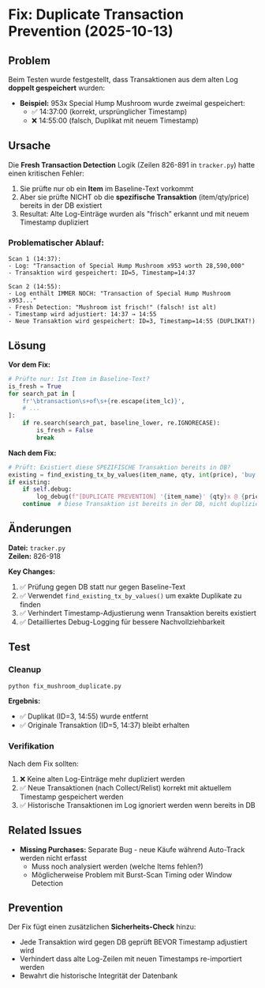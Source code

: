 # Fix: Duplicate Transaction Prevention (2025-10-13)

## Problem

Beim Testen wurde festgestellt, dass Transaktionen aus dem alten Log **doppelt gespeichert** wurden:
- **Beispiel:** 953x Special Hump Mushroom wurde zweimal gespeichert:
  - ✅ 14:37:00 (korrekt, ursprünglicher Timestamp)
  - ❌ 14:55:00 (falsch, Duplikat mit neuem Timestamp)

## Ursache

Die **Fresh Transaction Detection** Logik (Zeilen 826-891 in `tracker.py`) hatte einen kritischen Fehler:

1. Sie prüfte nur ob ein **Item** im Baseline-Text vorkommt
2. Aber sie prüfte NICHT ob die **spezifische Transaktion** (item/qty/price) bereits in der DB existiert
3. Resultat: Alte Log-Einträge wurden als "frisch" erkannt und mit neuem Timestamp dupliziert

### Problematischer Ablauf:

```
Scan 1 (14:37):
- Log: "Transaction of Special Hump Mushroom x953 worth 28,590,000"
- Transaktion wird gespeichert: ID=5, Timestamp=14:37

Scan 2 (14:55):
- Log enthält IMMER NOCH: "Transaction of Special Hump Mushroom x953..."
- Fresh Detection: "Mushroom ist frisch!" (falsch! ist alt)
- Timestamp wird adjustiert: 14:37 → 14:55
- Neue Transaktion wird gespeichert: ID=3, Timestamp=14:55 (DUPLIKAT!)
```

## Lösung

**Vor dem Fix:**
```python
# Prüfte nur: Ist Item im Baseline-Text?
is_fresh = True
for search_pat in [
    fr'\btransaction\s+of\s+{re.escape(item_lc)}',
    # ...
]:
    if re.search(search_pat, baseline_lower, re.IGNORECASE):
        is_fresh = False
        break
```

**Nach dem Fix:**
```python
# Prüft: Existiert diese SPEZIFISCHE Transaktion bereits in DB?
existing = find_existing_tx_by_values(item_name, qty, int(price), 'buy', None, None)
if existing:
    if self.debug:
        log_debug(f"[DUPLICATE PREVENTION] '{item_name}' {qty}x @ {price} already in DB (ID={existing[0]}) - skipping timestamp adjustment")
    continue  # Diese Transaktion ist bereits in der DB, nicht duplizieren!
```

## Änderungen

**Datei:** `tracker.py`  
**Zeilen:** 826-918

**Key Changes:**
1. ✅ Prüfung gegen DB statt nur gegen Baseline-Text
2. ✅ Verwendet `find_existing_tx_by_values()` um exakte Duplikate zu finden
3. ✅ Verhindert Timestamp-Adjustierung wenn Transaktion bereits existiert
4. ✅ Detailliertes Debug-Logging für bessere Nachvollziehbarkeit

## Test

### Cleanup
```bash
python fix_mushroom_duplicate.py
```

**Ergebnis:**
- ✅ Duplikat (ID=3, 14:55) wurde entfernt
- ✅ Originale Transaktion (ID=5, 14:37) bleibt erhalten

### Verifikation
Nach dem Fix sollten:
1. ❌ Keine alten Log-Einträge mehr dupliziert werden
2. ✅ Neue Transaktionen (nach Collect/Relist) korrekt mit aktuellem Timestamp gespeichert werden
3. ✅ Historische Transaktionen im Log ignoriert werden wenn bereits in DB

## Related Issues

- **Missing Purchases:** Separate Bug - neue Käufe während Auto-Track werden nicht erfasst
  - Muss noch analysiert werden (welche Items fehlen?)
  - Möglicherweise Problem mit Burst-Scan Timing oder Window Detection

## Prevention

Der Fix fügt einen zusätzlichen **Sicherheits-Check** hinzu:
- Jede Transaktion wird gegen DB geprüft BEVOR Timestamp adjustiert wird
- Verhindert dass alte Log-Zeilen mit neuen Timestamps re-importiert werden
- Bewahrt die historische Integrität der Datenbank
